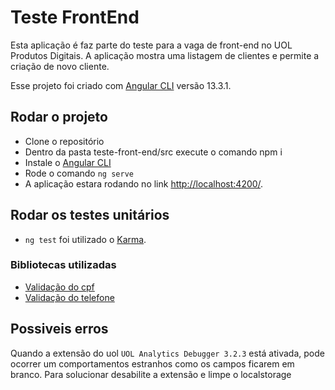 # Teste FrontEnd
Esta aplicação é faz parte do teste para a vaga de front-end no UOL Produtos Digitais. A aplicação mostra uma listagem de clientes e permite a criação de novo cliente.

Esse projeto foi criado com [Angular CLI](https://github.com/angular/angular-cli) versão 13.3.1.

## Rodar o projeto
- Clone o repositório
- Dentro da pasta teste-front-end/src execute o comando npm i
- Instale o [Angular CLI](https://github.com/angular/angular-cli)
- Rode o comando `ng serve`
- A aplicação estara rodando no link [http://localhost:4200/](https://karma-runner.github.io).

## Rodar os testes unitários
- `ng test` foi utilizado o [Karma](https://karma-runner.github.io).

### Bibliotecas utilizadas
- [ Validação do cpf](https://github.com/tiagoporto/gerador-validador-cpf)
- [ Validação do telefone](https://www.npmjs.com/package/validar-telefone)

## Possiveis erros
Quando a extensão do uol `UOL Analytics Debugger 3.2.3` está ativada, pode ocorrer um comportamentos estranhos como os campos ficarem em branco. Para solucionar desabilite a extensão e limpe o localstorage

